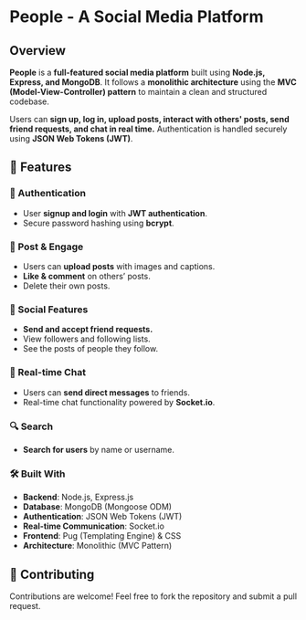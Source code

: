 # People - A Social Media Platform

## Overview
**People** is a **full-featured social media platform** built using **Node.js, Express, and MongoDB**. It follows a **monolithic architecture** using the **MVC (Model-View-Controller) pattern** to maintain a clean and structured codebase.

Users can **sign up, log in, upload posts, interact with others' posts, send friend requests, and chat in real time.** Authentication is handled securely using **JSON Web Tokens (JWT)**.

## 🚀 Features
### 🔐 Authentication
- User **signup and login** with **JWT authentication**.
- Secure password hashing using **bcrypt**.

### 📸 Post & Engage
- Users can **upload posts** with images and captions.
- **Like & comment** on others’ posts.
- Delete their own posts.

### 🤝 Social Features
- **Send and accept friend requests.**
- View followers and following lists.
- See the posts of people they follow.

### 💬 Real-time Chat
- Users can **send direct messages** to friends.
- Real-time chat functionality powered by **Socket.io**.

### 🔍 Search
- **Search for users** by name or username.

### 🛠 Built With
- **Backend**: Node.js, Express.js
- **Database**: MongoDB (Mongoose ODM)
- **Authentication**: JSON Web Tokens (JWT)
- **Real-time Communication**: Socket.io
- **Frontend**: Pug (Templating Engine) & CSS
- **Architecture**: Monolithic (MVC Pattern)


## 📌 Contributing
Contributions are welcome! Feel free to fork the repository and submit a pull request.


